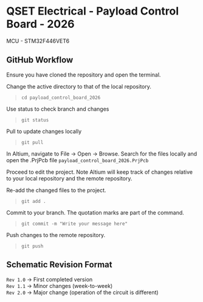 # QSET Electrical - Payload Control Board - 2026

MCU - STM32F446VET6

## GitHub Workflow

Ensure you have cloned the repository and open the terminal.

Change the active directory to that of the local repository. 
>`cd payload_control_board_2026`

Use status to check branch and changes
>`git status` 

Pull to update changes locally
>`git pull`

In Altium, navigate to File -> Open -> Browse. Search for the files locally and open the .PrjPcb file 
`payload_control_board_2026.PrjPcb`

Proceed to edit the project. Note Altium will keep track of changes relative to your local repository and the remote repository.

Re-add the changed files to the project. 
>`git add .`

Commit to your branch. The quotation marks are part of the command.
>`git commit -m "Write your message here"`

Push changes to the remote repository.
>`git push`

## Schematic Revision Format

`Rev 1.0` -> First completed version\
`Rev 1.1` -> Minor changes (week-to-week)\
`Rev 2.0` -> Major change (operation of the circuit is different)
